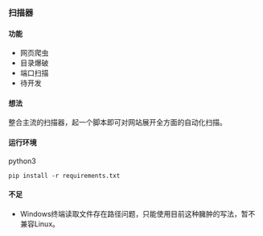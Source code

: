 ### 扫描器

#### 功能

- 网页爬虫
- 目录爆破
- 端口扫描
- 待开发



#### 想法

整合主流的扫描器，起一个脚本即可对网站展开全方面的自动化扫描。



#### 运行环境

python3

`pip install -r requirements.txt`



#### 不足

- Windows终端读取文件存在路径问题，只能使用目前这种臃肿的写法，暂不兼容Linux。